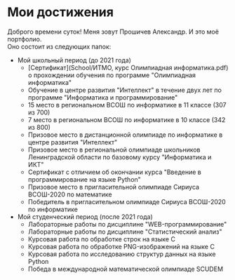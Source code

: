 # Мои достижения
Доброго времени суток! Меня зовут Прошичев Александр. И это моё портфолио.  
Оно состоит из следующих папок:
  - Мой школьный период (до 2021 года)
	- [Сертификат](School/ИТМО, курс Олимпиадная информатика.pdf) о прохождении обучения по программе "Олимпиадная информатика"
	- Обучение в центре развития "Интеллект" в течение двух лет по программе "Информатика и программирование"
	- 15 место в региональном ВСОШ по информатике в 11 классе (307 из 700)
	- 7 место в региональном ВСОШ по информатике в 10 классе (342 из 800)
	- Призовое место в дистанционной олимпиаде по информатике в центре развития "Интеллект"
	- Призовое место в региональной олимпиаде школьников Ленинградской области по базовому курсу "Информатика и ИКТ"
	- Сертификат с отличием об окончании курса "Введение в программирование на языке Python"
	- Призовое место в пригласительной олимпиаде Сириуса ВСОШ-2020 по математике
	- Победитель в пригласительном олимпиаде Сириуса ВСОШ-2020 по информатике 
  - Мой студенческий период (после 2021 года)
	- Лабораторные работы по дисциплине "WEB-программирование"
	- Лабораторные работы по дисциплине "Статистический анализ"
	- Курсовая работа по обработке строк на языке C
	- Курсовая работа по обработке PNG-изображений на языке С
	- Курсовая работа по исследованию структур данных на языке Python
	- Победа в международной математической олимпиаде SCUDEM 
	